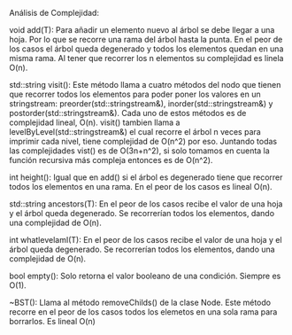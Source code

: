 Análisis de Complejidad:

void add(T):
  Para añadir un elemento nuevo al árbol se debe llegar a una hoja. Por lo que se recorre una rama del árbol hasta la punta. En el peor de los casos el árbol queda degenerado y todos los elementos quedan en una misma rama. Al tener que recorrer los n elementos su complejidad es linela O(n). 

std::string visit():
  Este método llama a cuatro métodos del nodo que tienen que recorrer todos los elementos para poder poner los valores en un stringstream: preorder(std::stringstream&), inorder(std::stringstream&) y postorder(std::stringstream&). Cada uno de estos métodos es de complejidad lineal, O(n). visit() tambien llama a levelByLevel(std::stringstream&) el cual recorre el árbol n veces para imprimir cada nivel, tiene complejidad de O(n^2) por eso. Juntando todas las complejidades vist() es de O(3n+n^2), si solo tomamos en cuenta la función recursiva más compleja entonces es de O(n^2).

int height():
  Igual que en add() si el árbol es degenerado tiene que recorrer todos los elementos en una rama. En el peor de los casos es lineal O(n).

std::string ancestors(T):
  En el peor de los casos recibe el valor de una hoja y el árbol queda degenerado. Se recorrerían todos los elementos, dando una complejidad de O(n).

int whatlevelamI(T):
  En el peor de los casos recibe el valor de una hoja y el árbol queda degenerado. Se recorrerían todos los elementos, dando una complejidad de O(n).

bool empty():
  Solo retorna el valor booleano de una condición. Siempre es O(1).
   
~BST():
  Llama al método removeChilds() de la clase Node. Este método recorre en el peor de los casos todos los elemetos en una sola rama para borrarlos. Es lineal O(n)


